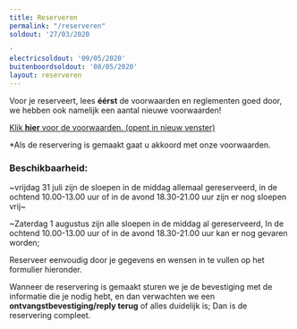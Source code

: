 ```yaml
---
title: Reserveren
permalink: "/reserveren"
soldout: '27/03/2020

'
electricsoldout: '09/05/2020'
buitenboordsoldout: '08/05/2020'
layout: reserveren
---
```


Voor je reserveert, lees **éérst** de voorwaarden en reglementen goed door,   
we hebben ook namelijk een aantal nieuwe voorwaarden!

[Klik **hier** voor de voorwaarden. (opent in nieuw venster)](http://descheepsjongens.nl/voorwaarden)

*Als de reservering is gemaakt gaat u akkoord met onze voorwaarden.

### Beschikbaarheid:

~vrijdag 31 juli zijn de sloepen in de middag allemaal gereserveerd, 
in de ochtend 10.00-13.00 uur of in de avond 18.30-21.00 uur zijn er nog sloepen vrij~

~Zaterdag 1 augustus zijn alle sloepen in de middag al gereserveerd, 
In de ochtend 10.00-13.00 uur of in de avond 18.30-21.00 uur kan er nog gevaren worden; 

Reserveer eenvoudig door je gegevens en wensen in te vullen op het formulier hieronder.

Wanneer de reservering is gemaakt sturen we je de bevestiging met de informatie die je nodig hebt, en dan verwachten we een **ontvangstbevestiging/reply terug** of alles duidelijk is; Dan is de reservering compleet.